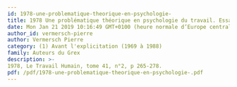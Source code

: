 ```yaml
---
id: 1978-une-problematique-theorique-en-psychologie-
title: 1978 Une problématique théorique en psychologie du travail. Essais d'application des théories de J. Piaget à l'analyse du fonctionnement cognitif de l'adulte
date: Mon Jan 21 2019 10:16:49 GMT+0100 (heure normale d’Europe centrale)
author_id: vermersch-pierre
author: Vermersch Pierre
category: (1) Avant l'explicitation (1969 à 1988)
family: Auteurs du Grex
description: >-
1978, Le Travail Humain, tome 41, n°2, p 265-278. 
pdf: /pdf/1978-une-problematique-theorique-en-psychologie-.pdf
---
```

